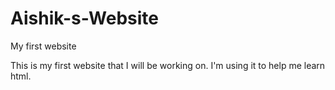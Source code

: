 # Aishik-s-Website
My first website

This is my first website that I will be working on. I'm using it to help me learn html.
